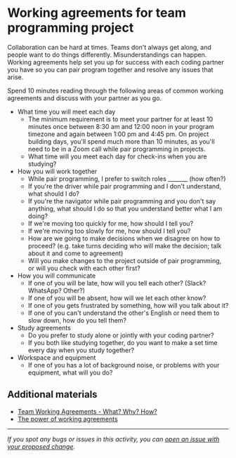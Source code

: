 # Working agreements for team programming project

Collaboration can be hard at times. Teams don't always get along, and people want to do things differently. Misunderstandings can happen. Working agreements help set you up for success with each coding partner you have so you can pair program together and resolve any issues that arise.

Spend 10 minutes reading through the following areas of common working agreements and discuss with your partner as you go.

- What time you will meet each day
  - The minimum requirement is to meet your partner for at least 10 minutes once between 8:30 am and 12:00 noon in your program timezone and again between 1:00 pm and 4:45 pm. On project building days, you'll spend much more than 10 minutes, as you'll need to be in a Zoom call while pair programming in projects.
  - What time will you meet each day for check-ins when you are studying?
- How you will work together
  - While pair programming, I prefer to switch roles _______ (how often?)
  - If you're the driver while pair programming and I don't understand, what should I do?
  - If you're the navigator while pair programming and you don't say anything, what should I do so that you understand better what I am doing?
  - If we're moving too quickly for me, how should I tell you?
  - If we're moving too slowly for me, how should I tell you?
  - How are we going to make decisions when we disagree on how to proceed? (e.g. take turns deciding who will make the decision; talk about it and come to agreement)
  - Will you make changes to the project outside of pair programming, or will you check with each other first?
- How you will communicate
  - If one of you will be late, how will you tell each other? (Slack? WhatsApp? Other?)
  - If one of you will be absent, how will we let each other know?
  - If one of you gets frustrated by something, how will you talk about it?
  - If one of you can't understand the other's English or need them to slow down, how do you tell them?
- Study agreements
  - Do you prefer to study alone or jointly with your coding partner?
  - If you both like studying together, do you want to make a set time every day when you study together?
- Workspace and equipment
  - If one of you has a lot of background noise, or problems with your equipment, what will you do?

## Additional materials
- [Team Working Agreements - What? Why? How?](https://medium.com/@angelydaz/team-working-agreements-what-why-how-28b2970b71ca)
- [The power of working agreements](https://techbeacon.com/app-dev-testing/power-working-agreements-how-drive-your-agile-team)
------

_If you spot any bugs or issues in this activity, you can [open an issue with your proposed change](https://github.com/microverseinc/curriculum-transversal-skills/blob/main/git-github/articles/open_issue.md)._
